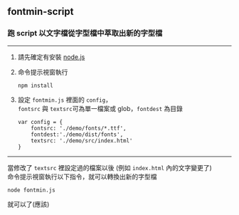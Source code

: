 ##  fontmin-script
### 跑 script 以文字檔從字型檔中萃取出新的字型檔
---

1. 請先確定有安裝 [node.js](https://nodejs.org/en/)

2. 命令提示視窗執行
	```text
	npm install
	```

3. 設定 `fontmin.js` 裡面的 `config`，  
`fontsrc` 與 `textsrc`可為單一檔案或 glob，`fontdest` 為目錄
	```text
	var config = {
		fontsrc: './demo/fonts/*.ttf',
		fontdest:'./demo/dist/fonts',
		textsrc: './demo/src/index.html'
	}
	```

---

當修改了 `textsrc` 裡設定過的檔案以後 (例如 `index.html` 內的文字變更了)  
命令提示視窗執行以下指令，就可以轉換出新的字型檔
```text
node fontmin.js
```
就可以了(應該)
